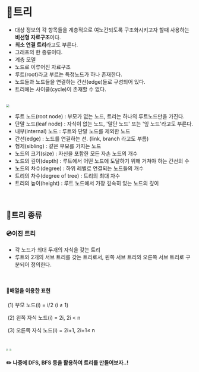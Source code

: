 # 🔮트리

- 대상 정보의 각 항목들을 계층적으로 여노간되도록 구조화시키고자 할때 사용하는 **비선형 자료구조**이다.
- **최소 연결 트리**라고도 부른다.
- 그래프의 한 종류이다.
- 계층 모델
- 노드로 이루어진 자료구조
- 루트(root)라고 부르는 특정노드가 하나 존재한다.
- 노드들과 노드들을 연결하는 간선(edge)들로 구성되어 있다.
- 트리에는 사이클(cycle)이 존재할 수 없다.

<br>

<img src="https://postfiles.pstatic.net/MjAyMDEwMDFfMTE0/MDAxNjAxNTU2MjM1NDIy.C4SNM7xUVeEVwjRge9ApYRPSdkcBMvfR5L37-z33-iAg.E_1zuNBzUR8e-zf3JIi4x7KLh2JTFZts2Fq8oYxzEfwg.PNG.mingyeung/image.png?type=w966" style="zoom:50%;" />

- 루트 노드(root node) : 부모가 없는 노드, 트리는 하나의 루트노드만을 가진다.
- 단말 노드(leaf node) : 자식이 없는 노드, '말단 노드' 또는 '잎 노드'라고도 부른다.
- 내부(internal) 노드 : 루트와 단말 노드를 제외한 노드
- 간선(edge) : 노드를 연결하는 선. (link, branch 라고도 부름)
- 형제(sibling) : 같은 부모를 가지는 노드
- 노드의 크기(size) : 자신을 포함한 모든 자손 노드의 개수
- 노드의 깊이(depth) : 루트에서 어떤 노드에 도달하기 위해 거쳐야 하는 간선의 수
- 노드의 차수(degree) : 하위 레벨로 연결되는 노드들의 개수
- 트리의 차수(degree of tree) : 트리의 최대 차수
- 트리의 높이(height) : 루트 노드에서 가장 깊숙히 있는 노드의 깊이

<br>

## 🔮트리 종류

### 💿이진 트리

- 각 노드가 최대 두개의 자식을 갖는 트리
- 루트와 2개의 서브 트리를 갖는 트리로서, 왼쪽 서브 트리와 오른쪽 서브 트리로 구분되어 정의한다.

<br>

#### 	💾배열을 이용한 표현

​		(1) 부모 노드(i) = i/2  (i &ne; 1)

​		(2) 왼쪽 자식 노드(i) = 2i, 2i < n

​		(3) 오른쪽 자식 노드(i) = 2i+1, 2i+1&le; n

<br>

<img src="https://postfiles.pstatic.net/MjAyMDEwMDFfMjcx/MDAxNjAxNTU5Njc1MzQy.Nn3MSnQKFee7w4-XthFVjtAAAm_FabxSiv8ufDf9hXcg.XZYSAlZo4Qel74QqU3Zc9bOw0Isi3LHW7hWtkp82pLgg.PNG.mingyeung/image.png?type=w966" style="zoom:33%;" />

<img src="https://postfiles.pstatic.net/MjAyMDEwMDFfMzAw/MDAxNjAxNTU5Njg2MTAy.BcVfwNJpiL5LNCwlG5KiACm0uUSuq7eDez8PLNZKtXYg.292B_emYvYIWimNsuL9YdEF36fzD4eCmdv1oK8NJ_KUg.PNG.mingyeung/image.png?type=w966" style="zoom:33%;" />

<br>

#### ✏️ 나중에 DFS, BFS 등을 활용하여 트리를 만들어보자..!

<br>